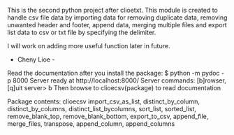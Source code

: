 This is the second python project after clioetxt.
This module is created to handle csv file data by importing data for removing duplicate data, removing unwanted header and footer, append data, merging multiple files and export list data to csv or txt file by specifying the delimiter.

I will work on adding more useful function later in future.

- Cheny Lioe -

Read the documentation after you install the package:
$ python -m pydoc -p 8000
Server ready at http://localhost:8000/
Server commands: [b]rowser, [q]uit
server> b
Then browse to clioecsv(package) to read documentation

Package contents:  clioecsv 
import_csv_as_list, distinct_by_column, distinct_by_columns, distinct_list_bycolumns, sort_list, sorted_list, remove_blank_top, remove_blank_bottom, export_to_csv, append_file, merge_files, transpose, append_column, append_columns

